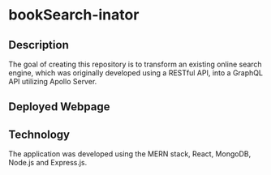 # bookSearch-inator

## Description

The goal of creating this repository is to transform an existing online search engine, which was originally developed using a RESTful API, into a GraphQL API utilizing Apollo Server.

## Deployed Webpage



## Technology

The application was developed using the MERN stack, React, MongoDB, Node.js and Express.js.


